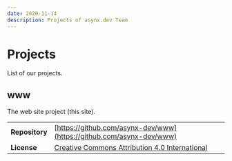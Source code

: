 ```yaml
---
date: 2020-11-14
description: Projects of asynx.dev Team
---
```


# Projects

List of our projects.

## www

The web site project (this site).
<!--markdownlint-disable MD013-->
| | |
|------|------|
| **Repository** | [https://github.com/asynx-dev/www](https://github.com/asynx-dev/www) |
| **License**   | [Creative Commons Attribution 4.0 International](https://creativecommons.org/licenses/by/4.0/) |
<!--markdownlint-enable MD013-->
